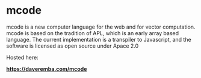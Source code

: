 # mcode
mcode is a new computer language for the web and for vector computation. mcode is based on the tradition of APL, which is an early array based language. The current implementation is a transpiler to Javascript, and the software is licensed as open source under Apace 2.0

Hosted here:

**<https://daveremba.com/mcode>**

